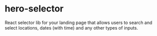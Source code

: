 # hero-selector
React selector lib for your landing page that allows users to search and select locations, dates (with time) and any other types of inputs.
